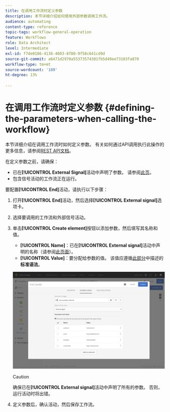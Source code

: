 ```yaml
---
title: 在调用工作流时定义参数
description: 本节详细介绍如何使用外部参数调用工作流。
audience: automating
content-type: reference
topic-tags: workflow-general-operation
feature: Workflows
role: Data Architect
level: Intermediate
exl-id: f7de0186-4136-4603-8f80-9f58c641cd9d
source-git-commit: a6471d2970a55373574301fb5d49ee73103fa870
workflow-type: tm+mt
source-wordcount: '189'
ht-degree: 13%

---
```


# 在调用工作流时定义参数 {#defining-the-parameters-when-calling-the-workflow}

本节详细介绍在调用工作流时如何定义参数。 有关如何通过API调用执行此操作的更多信息，请参阅[REST API文档](../../api/using/triggering-a-signal-activity.md)。

在定义参数之前，请确保：

* 已在&#x200B;**[!UICONTROL External Signal]**&#x200B;活动中声明了参数。 请参阅[此页](../../automating/using/declaring-parameters-external-signal.md)。
* 包含信号活动的工作流正在运行。

要配置&#x200B;**[!UICONTROL End]**&#x200B;活动，请执行以下步骤：

1. 打开&#x200B;**[!UICONTROL End]**&#x200B;活动，然后选择&#x200B;**[!UICONTROL External signal]**&#x200B;选项卡。
1. 选择要调用的工作流和外部信号活动。
1. 单击&#x200B;**[!UICONTROL Create element]**&#x200B;按钮以添加参数，然后填写其名称和值。

   * **[!UICONTROL Name]**：已在&#x200B;**[!UICONTROL External signal]**&#x200B;活动中声明的名称（请参阅[此页面](../../automating/using/declaring-parameters-external-signal.md)）。
   * **[!UICONTROL Value]**：要分配给参数的值。 该值应遵循[此部分](../../automating/using/advanced-expression-editing.md#standard-syntax)中描述的&#x200B;**标准语法**。

   ![](assets/extsignal_definingparameters_2.png)

   >[!CAUTION]
   >
   >确保已在&#x200B;**[!UICONTROL External signal]**&#x200B;活动中声明了所有的参数。 否则，运行活动时将出错。

1. 定义参数后，确认活动，然后保存工作流。
